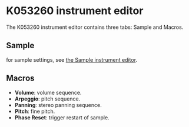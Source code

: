 # K053260 instrument editor

The K053260 instrument editor contains three tabs: Sample and Macros.

## Sample

for sample settings, see [the Sample instrument editor](sample.md).

## Macros

- **Volume**: volume sequence.
- **Arpeggio**: pitch sequence.
- **Panning**: stereo panning sequence.
- **Pitch**: fine pitch.
- **Phase Reset**: trigger restart of sample.
